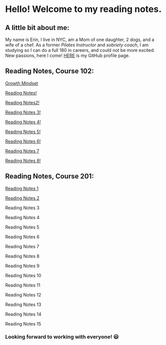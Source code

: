 # Hello! Welcome to my reading notes.

## A little bit about me:

 My name is Erin, I live in NYC, am a Mom of one daughter, 2 dogs, and a wife of a chef. As a former *Pilates Instructor* and *sobriety coach*, I am studying so I can do a full 180 in careers, and could not be more excited. New passions, here I come! [HERE](https://github.com/ErinRanta) is my GitHub profile page.
 
 ## Reading Notes, Course 102:
 
[Growth Mindset](Growth-Mindset.md)

[Reading Notes!](reading-notes2.md)

[Reading Notes2!](RNotes#2.md)

[Reading Notes 3!](Reading-Notes3.md)

[Reading Notes 4!](Reading-Notes4.md)

[Reading Notes 5!](Reading-Notes5.md)

[Reading Notes 6!](Reading-Notes6.md)

[Reading Notes 7](Reading-Notes7.md)

[Reading Notes 8!](Reading-Notes8.md)

## Reading Notes, Course 201:

[Reading Notes 1](RN2012.md)           

[Reading Notes 2](RN2012.md)          

Reading Notes 3          

Reading Notes 4

Reading Notes 5         

Reading Notes 6          

Reading Notes 7           

Reading Notes 8          
           
Reading Notes 9           
           
Reading Notes 10

Reading Notes 11

Reading Notes 12

Reading Notes 13

Reading Notes 14
           
Reading Notes 15
           
           
          











### Looking forward to working with everyone! 😃






